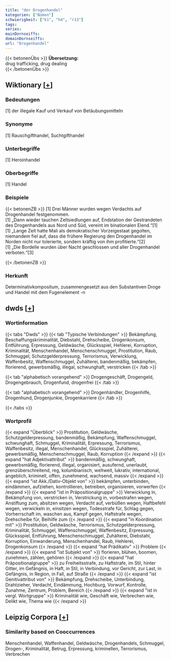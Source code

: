 ```yaml
---
title: "der Drogenhandel"
kategorien: ["Nomen"]
schwierigkeit: ["k1", "h4", "r13"]
tags:
series:
mainDornseiffs:
domainDornseiffs:
url: "Drogenhandel"
---
```


{{< betonenÜbs >}}
**Übersetzung:**  
drug trafficking, drug dealing  
{{< /betonenÜbs >}}

## Wiktionary [[+](https://de.wiktionary.org/wiki/Drogenhandel)]

### Bedeutungen
[1] der illegale Kauf und Verkauf von Betäubungsmitteln  

### Synonyme
[1] Rauschgifthandel, Suchtgifthandel  

### Unterbegriffe
[1] Heroinhandel  

### Oberbegriffe
[1] Handel  

### Beispiele
{{< betonenZB >}}
[1] Drei Männer wurden wegen Verdachts auf Drogenhandel festgenommen.  
[1] „Dann wieder tauchen Zeltsiedlungen auf, Endstation der Gestrandeten des Drogenhandels aus Nord und Süd, vereint im binationalen Elend.“[1]  
[1] „Lange Zeit hatte Mali als demokratischer Vorzeigestaat gegolten, niemandem fiel auf, dass die frühere Regierung den Drogenhandel im Norden nicht nur tolerierte, sondern kräftig von ihm profitierte.“[2]  
[1] „Die Bordelle wurden über Nacht geschlossen und aller Drogenhandel verboten.“[3]  

{{< /betonenZB >}}
### Herkunft
Determinativkompositum, zusammengesetzt aus den Substantiven Droge und Handel mit dem Fugenelement -n  



## dwds [[+](https://www.dwds.de/wb/Drogenhandel)]

### Wortinformation
{{< tabs "Dwds" >}}
{{< tab "Typische Verbindungen" >}}
Bekämpfung, Beschaffungskriminalität, Diebstahl, Drehscheibe, Drogenkonsum, Entführung, Erpressung, Geldwäsche, Glücksspiel, Hehlerei, Korruption, Kriminalität, Menschenhandel, Menschenschmuggel, Prostitution, Raub, Schmuggel, Schutzgelderpressung, Terrorismus, Verwicklung, Waffenbesitz, Waffenschmuggel, Zuhälterei, bandenmäßig, bekämpfen, florierend, gewerbsmäßig, illegal, schwunghaft, verstricken
{{< /tab >}}

{{< tab "alphabetisch vorangehend" >}}
Drogengeschäft, Drogengeld, Drogengebrauch, Drogenfund, drogenfrei
{{< /tab >}}

{{< tab "alphabetisch vorangehend" >}}
Drogenhändler, Drogenhilfe, Drogenhund, Drogenjunkie, Drogenkarriere
{{< /tab >}}

{{< /tabs >}}

### Wortprofil
{{< expand "Überblick" >}} Prostitution, Geldwäsche, Schutzgelderpressung, bandenmäßig, Bekämpfung, Waffenschmuggel, schwunghaft, Schmuggel, Kriminalität, Erpressung, Terrorismus, Waffenbesitz, illegal, Menschenhandel, Glücksspiel, Zuhälterei, gewerbsmäßig, Menschenschmuggel, Raub, Korruption {{< /expand >}}
{{< expand "hat Adjektivattribut" >}} bandenmäßig, schwunghaft, gewerbsmäßig, florierend, illegal, organisiert, ausufernd, unerlaubt, grenzüberschreitend, reg, kolumbianisch, weltweit, lukrativ, international, angeblich, kriminell, offen, zunehmend, wachsend, massiv {{< /expand >}}
{{< expand "ist Akk./Dativ-Objekt von" >}} bekämpfen, unterbinden, eindämmen, aufziehen, kontrollieren, betreiben, organisieren, vorwerfen {{< /expand >}}
{{< expand "ist in Präpositionalgruppe" >}} Verwicklung in, Bekämpfung von, verstricken in, Verstrickung in, vorbestrafen wegen, Anstiftung zum, absitzen wegen, Verdacht auf, verbüßen wegen, Haftbefehl wegen, verwickeln in, einsitzen wegen, Todesstrafe für, Schlag gegen, Vorherrschaft im, waschen aus, Kampf gegen, Haftstrafe wegen, Drehscheibe für, Beihilfe zum {{< /expand >}}
{{< expand "in Koordination mit" >}} Prostitution, Geldwäsche, Terrorismus, Schutzgelderpressung, Kriminalität, Schmuggel, Waffenschmuggel, Waffenbesitz, Erpressung, Glücksspiel, Entführung, Menschenschmuggel, Zuhälterei, Diebstahl, Korruption, Einwanderung, Menschenhandel, Raub, Hehlerei, Drogenkonsum {{< /expand >}}
{{< expand "hat Prädikativ" >}} Problem {{< /expand >}}
{{< expand "ist Subjekt von" >}} florieren, blühen, boomen, zunehmen, zählen, gehören {{< /expand >}}
{{< expand "hat Präpositionalgruppe" >}} zu Freiheitsstrafe, zu Haftstrafe, im Stil, hinter Gitter, im Gefängnis, in Haft, in Stil, in Verbindung, vor Gericht, zur Last, in Gefängnis, in Region, in Fall, auf Straße {{< /expand >}}
{{< expand "ist Genitivattribut von" >}} Bekämpfung, Drehscheibe, Unterbindung, Drahtzieher, Verdacht, Eindämmung, Hochburg, Vorwurf, Kontrolle, Zunahme, Zentrum, Problem, Bereich {{< /expand >}}
{{< expand "ist in vergl. Wortgruppe" >}} Kriminalität wie, Geschäft wie, Verbrechen wie, Delikt wie, Thema wie {{< /expand >}}

## Leipzig Corpora [[+](https://corpora.uni-leipzig.de/en/res?word=Drogenhandel&corpusId=deu_newscrawl-public_2018)]


### Similarity based on Cooccurrences
Menschenhandel, Waffenhandel, Geldwäsche, Drogenhandels, Schmuggel, Drogen-, Kriminalität, Betrug, Erpressung, kriminellen, Terrorismus, Verbrechen

